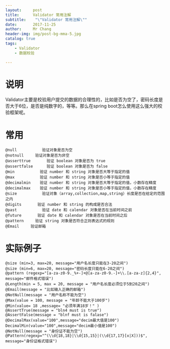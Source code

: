 ```yaml
---
layout:     post
title:     	Validator 常用注解
subtitle:    "\"Validator 常用注解\""
date:       2017-11-25
author:     Mr Chang
header-img: img/post-bg-mma-5.jpg
catalog: true
tags:
    - Validator 
    - 数据校验

---
```



# 说明

Validator主要是校验用户提交的数据的合理性的，比如是否为空了，密码长度是否大于6位，是否是纯数字的，等等。那么在spring boot怎么使用这么强大的校验框架呢。

# 常用

	@null           验证对象是否为空
	@notnull     验证对象是否为非空
	@asserttrue       验证 boolean 对象是否为 true
	@assertfalse      验证 boolean 对象是否为 false
	@min           验证 number 和 string 对象是否大等于指定的值
	@max           验证 number 和 string 对象是否小等于指定的值
	@decimalmin    验证 number 和 string 对象是否大等于指定的值，小数存在精度
	@decimalmax    验证 number 和 string 对象是否小等于指定的值，小数存在精度
	@size           验证对象（array,collection,map,string）长度是否在给定的范围之内
	@digits       验证 number 和 string 的构成是否合法
	@past           验证 date 和 calendar 对象是否在当前时间之前
	@future       验证 date 和 calendar 对象是否在当前时间之后
	@pattern     验证 string 对象是否符合正则表达式的规则
	@Email     验证邮箱
	

# 实际例子

	@size (min=3, max=20, message="用户名长度只能在3-20之间")
	@size (min=6, max=20, message="密码长度只能在6-20之间")
	@pattern (regexp="[a-za-z0-9._%+-]+@[a-za-z0-9.-]+\\.[a-za-z]{2,4}", message="邮件格式错误")
	@Length(min = 5, max = 20, message = "用户名长度必须位于5到20之间")  
	@Email(message = "比如输入正确的邮箱")  
	@NotNull(message = "用户名称不能为空") 
	@Max(value = 100, message = "年龄不能大于100岁") 
	@Min(value= 18 ,message= "必须年满18岁！" )  
	@AssertTrue(message = "bln4 must is true")
	@AssertFalse(message = "blnf must is falase")
	@DecimalMax(value="100",message="decim最大值是100")
	DecimalMin(value="100",message="decim最小值是100")
	@NotNull(message = "身份证不能为空") 
	@Pattern(regexp="^(\\d{18,18}|\\d{15,15}|(\\d{17,17}[x|X]))$", message="身份证格式错误")



